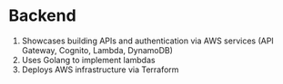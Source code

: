 # Backend

1. Showcases building APIs and authentication via AWS services (API Gateway, Cognito, Lambda, DynamoDB)
2. Uses Golang to implement lambdas
3. Deploys AWS infrastructure via Terraform
